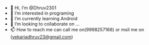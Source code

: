 - 👋 Hi, I’m @Dhruv2301
- 👀 I’m interested in programing
- 🌱 I’m currently learning Android
- 💞️ I’m looking to collaborate on ...
- 📫 How to reach me can call me on(9998257168) or msil me on (vekariadhruv23@gmail.com)

<!---
Dhruv2301/Dhruv2301 is a ✨ special ✨ repository because its `README.md` (this file) appears on your GitHub profile.
You can click the Preview link to take a look at your changes.
--->
